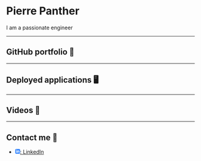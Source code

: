 # Pierre Panther

I am a passionate engineer 

---

## GitHub portfolio :briefcase:

---

## Deployed applications :desktop_computer:

---

## Videos :movie_camera:

---

## Contact me :iphone:

- [![linkedIn icon](assets/linkedIn-icon.png): LinkedIn][linkedin]

[linkedin]: https://www.linkedin.com/in/kokchungiang/
